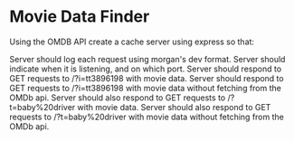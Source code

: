 # Movie Data Finder

Using the OMDB API create a cache server using express so that:

Server should log each request using morgan's dev format.
Server should indicate when it is listening, and on which port.
Server should respond to GET requests to /?i=tt3896198 with movie data.
Server should respond to GET requests to /?i=tt3896198 with movie data without fetching from the OMDb api.
Server should also respond to GET requests to /?t=baby%20driver with movie data.
Server should also respond to GET requests to /?t=baby%20driver with movie data without fetching from the OMDb api.